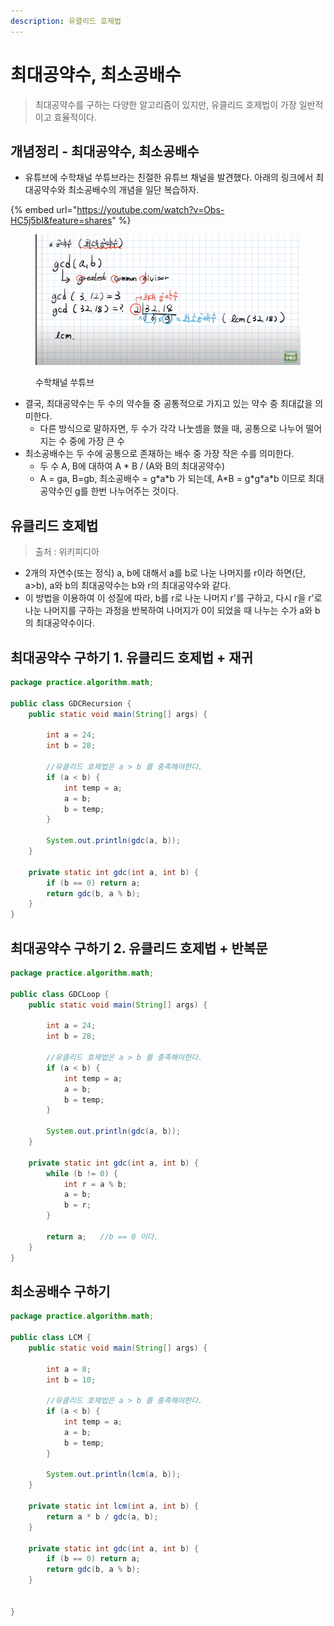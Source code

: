 ```yaml
---
description: 유클리드 호제법
---
```


# 최대공약수, 최소공배수

> 최대공약수를 구하는 다양한 알고리즘이 있지만, 유클리드 호제법이 가장 일반적이고 효율적이다.&#x20;

## 개념정리 - 최대공약수, 최소공배수&#x20;

* 유튜브에 수학채널 쑤튜브라는 친절한 유튜브 채널을 발견했다. 아래의 링크에서 최대공약수와 최소공배수의 개념을 일단 복습하자.&#x20;

{% embed url="https://youtube.com/watch?v=Obs-HC5j5bI&feature=shares" %}

<figure><img src="../../../../.gitbook/assets/image (5).png" alt=""><figcaption><p>수학채널 쑤튜브 </p></figcaption></figure>

* 결국, 최대공약수는 두 수의 약수들 중 공통적으로 가지고 있는 약수 중 최대값을 의미한다.&#x20;
  * 다른 방식으로 말하자면, 두 수가 각각 나눗셈을 했을 때, 공통으로 나누어 떨어지는 수 중에 가장 큰 수
* 최소공배수는 두 수에 공통으로 존재하는 배수 중 가장 작은 수를 의미한다.&#x20;
  * 두 수 A, B에 대하여 A \* B / (A와 B의 최대공약수)&#x20;
  * A = ga, B=gb, 최소공배수 = g\*a\*b 가 되는데, A\*B = g\*g\*a\*b 이므로 최대공약수인 g를 한번 나누어주는 것이다.&#x20;



## 유클리드 호제법

> 출처 : 위키피디아&#x20;

* 2개의 자연수(또는 정식) a, b에 대해서 a를 b로 나눈 나머지를 r이라 하면(단, a>b), a와 b의 최대공약수는 b와 r의 최대공약수와 같다.&#x20;
* 이 방법을 이용하여 이 성질에 따라, b를 r로 나눈 나머지 r'를 구하고, 다시 r을 r'로 나눈 나머지를 구하는 과정을 반복하여 나머지가 0이 되었을 때 나누는 수가 a와 b의 최대공약수이다.



## 최대공약수 구하기 1. 유클리드 호제법 + 재귀

```java
package practice.algorithm.math;

public class GDCRecursion {
    public static void main(String[] args) {

        int a = 24;
        int b = 28;

        //유클리드 호제법은 a > b 를 충족해야한다.
        if (a < b) {
            int temp = a;
            a = b;
            b = temp;
        }

        System.out.println(gdc(a, b));
    }

    private static int gdc(int a, int b) {
        if (b == 0) return a;
        return gdc(b, a % b);
    }
}
```

## 최대공약수 구하기 2. 유클리드 호제법 + 반복문

```java
package practice.algorithm.math;

public class GDCLoop {
    public static void main(String[] args) {

        int a = 24;
        int b = 28;

        //유클리드 호제법은 a > b 를 충족해야한다.
        if (a < b) {
            int temp = a;
            a = b;
            b = temp;
        }

        System.out.println(gdc(a, b));
    }

    private static int gdc(int a, int b) {
        while (b != 0) {
            int r = a % b;
            a = b;
            b = r;
        }

        return a;   //b == 0 이다.
    }
}
```

## 최소공배수 구하기 &#x20;

```java
package practice.algorithm.math;

public class LCM {
    public static void main(String[] args) {

        int a = 8;
        int b = 10;

        //유클리드 호제법은 a > b 를 충족해야한다.
        if (a < b) {
            int temp = a;
            a = b;
            b = temp;
        }

        System.out.println(lcm(a, b));
    }

    private static int lcm(int a, int b) {
        return a * b / gdc(a, b);
    }

    private static int gdc(int a, int b) {
        if (b == 0) return a;
        return gdc(b, a % b);
    }


}
```


